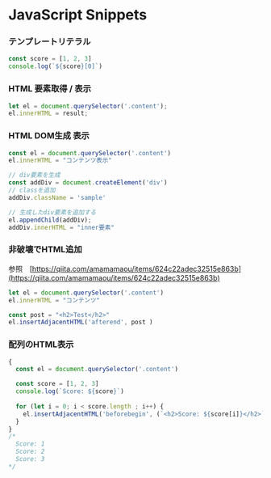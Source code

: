 # JavaScript Snippets

### テンプレートリテラル

```javascript
const score = [1, 2, 3]
console.log(`${score}[0]`)
```

### HTML 要素取得 / 表示

```javascript
let el = document.querySelector('.content');
el.innerHTML = result;
```

### HTML DOM生成 表示

```javascript
const el = document.querySelector('.content')
el.innerHTML = "コンテンツ表示"

// div要素を生成
const addDiv = document.createElement('div')
// classを追加
addDiv.className = 'sample'

// 生成したdiv要素を追加する
el.appendChild(addDiv);
addDiv.innerHTML = "inner要素"

```

### 非破壊でHTML追加

参照　[https://qiita.com/amamamaou/items/624c22adec32515e863b](https://qiita.com/amamamaou/items/624c22adec32515e863b)

```javascript
let el = document.querySelector('.content')
el.innerHTML = "コンテンツ"

const post = "<h2>Test</h2>"
el.insertAdjacentHTML('afterend', post )
```

### 配列のHTML表示

```javascript
{
  const el = document.querySelector('.content')

  const score = [1, 2, 3]
  console.log(`Score: ${score}`)
  
  for (let i = 0; i < score.length ; i++) {
    el.insertAdjacentHTML('beforebegin', (`<h2>Score: ${score[i]}</h2>`) )
  }
}
/*
  Score: 1
  Score: 2
  Score: 3
*/
```

